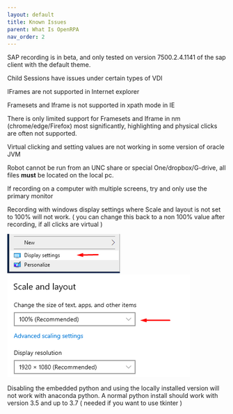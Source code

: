 ```yaml
---
layout: default
title: Known Issues
parent: What Is OpenRPA
nav_order: 2
---
```

SAP recording is in beta, and only tested on version 7500.2.4.1141 of the sap client with the default theme.

Child Sessions have issues under certain types of VDI

IFrames are not supported in Internet explorer

Framesets and Iframe is not supported in xpath mode in IE

There is only limited support for Framesets and Iframe in nm (chrome/edge/Firefox) most significantly, highlighting and physical clicks are often not supported.

Virtual clicking and setting values are not working in some version of oracle JVM

Robot cannot be run from an UNC share or special One/dropbox/G-drive, all files **must** be located on the local pc.

If recording on a computer with multiple screens, try and only use the primary monitor

Recording with windows display settings where Scale and layout is not set to 100% will not work.
( you can change this back to a non 100% value after recording, if all clicks are virtual )

![right click desktop and select display settings](Known-Issues/image.png)
![Set scale to 100%](Known-Issues/image-1.png)

Disabling the embedded python and using the locally installed version will not work with anaconda python. 
A normal python install should work with version 3.5 and up to 3.7 ( needed if you want to use tkinter )